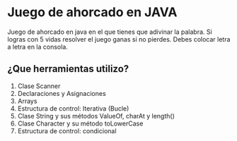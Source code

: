 # Juego de ahorcado en JAVA

Juego de ahorcado en java en el que tienes que adivinar la palabra. Si logras con 5 vidas resolver el juego ganas si no pierdes. Debes colocar letra a letra en la consola.

## ¿Que herramientas utilizo?
1. Clase Scanner
2. Declaraciones y Asignaciones
3. Arrays
4. Estructura de control: Iterativa (Bucle)
5. Clase String y sus métodos ValueOf, charAt y length()
6. Clase Character y su método toLowerCase
7. Estructura de control: condicional
